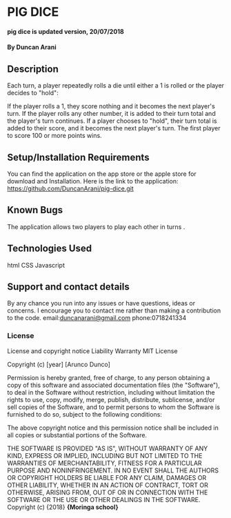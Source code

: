 # PIG DICE
#### pig dice is updated version, 20/07/2018
#### By **Duncan Arani**
## Description
Each turn, a player repeatedly rolls a die until either a 1 is rolled or the player decides to "hold":

If the player rolls a 1, they score nothing and it becomes the next player's turn.
If the player rolls any other number, it is added to their turn total and the player's turn continues.
If a player chooses to "hold", their turn total is added to their score, and it becomes the next player's turn.
The first player to score 100 or more points wins.


## Setup/Installation Requirements
You can find the application on the app store or the apple store for download and Installation.
Here is the link to the application: https://github.com/DuncanArani/pig-dice.git

## Known Bugs
The application allows two players to play each other in turns .
## Technologies Used
html
CSS
Javascript
## Support and contact details
By any chance you run into any issues or have questions, ideas or concerns.   I encourage you to contact me rather than making a contribution to the code.
email:duncanarani@gmail.com
phone:0718241334
### License

License and copyright notice
Liability
Warranty
MIT License

Copyright (c) [year] [Arunco Dunco]

Permission is hereby granted, free of charge, to any person obtaining a copy
of this software and associated documentation files (the "Software"), to deal
in the Software without restriction, including without limitation the rights
to use, copy, modify, merge, publish, distribute, sublicense, and/or sell
copies of the Software, and to permit persons to whom the Software is
furnished to do so, subject to the following conditions:

The above copyright notice and this permission notice shall be included in all
copies or substantial portions of the Software.

THE SOFTWARE IS PROVIDED "AS IS", WITHOUT WARRANTY OF ANY KIND, EXPRESS OR
IMPLIED, INCLUDING BUT NOT LIMITED TO THE WARRANTIES OF MERCHANTABILITY,
FITNESS FOR A PARTICULAR PURPOSE AND NONINFRINGEMENT. IN NO EVENT SHALL THE
AUTHORS OR COPYRIGHT HOLDERS BE LIABLE FOR ANY CLAIM, DAMAGES OR OTHER
LIABILITY, WHETHER IN AN ACTION OF CONTRACT, TORT OR OTHERWISE, ARISING FROM,
OUT OF OR IN CONNECTION WITH THE SOFTWARE OR THE USE OR OTHER DEALINGS IN THE
SOFTWARE.
Copyright (c) {2018} **{Moringa school}**
